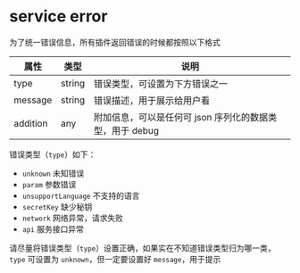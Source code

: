
# service error

为了统一错误信息，所有插件返回错误的时候都按照以下格式

| 属性 | 类型 | 说明 |
| --- | --- | --- |
| type | string | 错误类型，可设置为下方错误之一 |
| message | string | 错误描述，用于展示给用户看 |
| addition | any | 附加信息，可以是任何可 json 序列化的数据类型，用于 debug |

错误类型（`type`）如下：

* `unknown` 未知错误
* `param` 参数错误
* `unsupportLanguage` 不支持的语言
* `secretKey` 缺少秘钥
* `network` 网络异常，请求失败
* `api` 服务接口异常

请尽量将错误类型（`type`）设置正确，如果实在不知道错误类型归为哪一类，`type` 可设置为 `unknown`，但一定要设置好 `message`，用于提示
